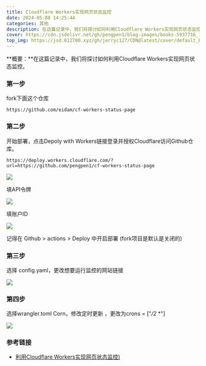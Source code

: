 ```yaml
---
title: Cloudflare Workers实现网页状态监控
date: 2024-05-08 14:25:44
categories: 其他
description: 在这篇记录中，我们将探讨如何利用Cloudflare Workers实现网页状态监控。阅读时长：1min。
cover: https://cdn.jsdelivr.net/gh/pengpen1/blog-images/books-5937716_1280.jpg
top_img: https://jsd.012700.xyz/gh/jerryc127/CDN@latest/cover/default_bg.png
---
```

**概要：**在这篇记录中，我们将探讨如何利用Cloudflare Workers实现网页状态监控。



### 第一步

fork下面这个仓库

`https://github.com/eidam/cf-workers-status-page`



### 第二步

开始部署，点击Depoly with Workers链接登录并授权Cloudflare访问Github仓库。

```
https://deploy.workers.cloudflare.com/?url=https://github.com/pengpen1/cf-workers-status-page
```

![](https://cdn.jsdelivr.net/gh/pengpen1/blog-images/20240508145951.png)

填API令牌

![](https://cdn.jsdelivr.net/gh/pengpen1/blog-images/20240508155009.png)

填账户ID

![](https://cdn.jsdelivr.net/gh/pengpen1/blog-images/20240508155106.png)

记得在 Github > actions > Deploy 中开启部署 (fork项目是默认是关闭的)



### 第三步

选择 config.yaml，更改想要运行监控的网站链接

![](https://cdn.jsdelivr.net/gh/pengpen1/blog-images/20240508155601.png)



### 第四步

选择wrangler.toml Corn，修改定时更新 ，更改为crons = ["*/2* *"]

![](https://cdn.jsdelivr.net/gh/pengpen1/blog-images/20240508155620.png)



### 参考链接

- [利用Cloudflare Workers实现网页状态监控)](https://galkm.com/default/cloudflare-workers.html)

